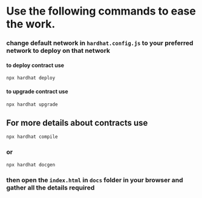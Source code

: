 # Use the following commands to ease the work.

### change default network in ```hardhat.config.js``` to your preferred network to deploy on that network

#### to deploy contract use
```shell
npx hardhat deploy
```

#### to upgrade contract use
```shell
npx hardhat upgrade
```

## For more details about contracts use

```shell
npx hardhat compile
```

### or

```shell
npx hardhat docgen
```

### then open the `index.html` in `docs` folder in your browser and gather all the details required 